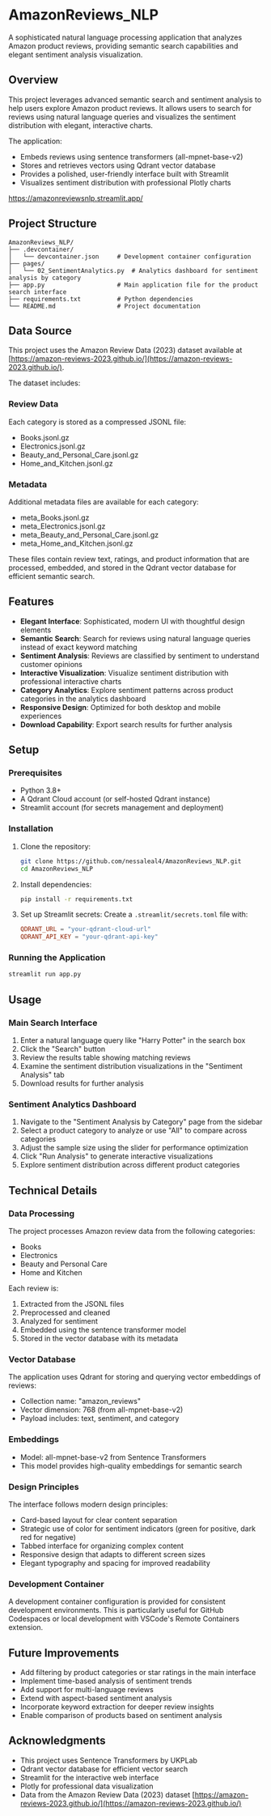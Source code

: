# AmazonReviews_NLP

A sophisticated natural language processing application that analyzes Amazon product reviews, providing semantic search capabilities and elegant sentiment analysis visualization.

## Overview

This project leverages advanced semantic search and sentiment analysis to help users explore Amazon product reviews. It allows users to search for reviews using natural language queries and visualizes the sentiment distribution with elegant, interactive charts.

The application:
- Embeds reviews using sentence transformers (all-mpnet-base-v2)
- Stores and retrieves vectors using Qdrant vector database
- Provides a polished, user-friendly interface built with Streamlit
- Visualizes sentiment distribution with professional Plotly charts

https://amazonreviewsnlp.streamlit.app/

## Project Structure

```
AmazonReviews_NLP/
├── .devcontainer/
│   └── devcontainer.json     # Development container configuration
├── pages/
│   └── 02_SentimentAnalytics.py  # Analytics dashboard for sentiment analysis by category
├── app.py                    # Main application file for the product search interface
├── requirements.txt          # Python dependencies
└── README.md                 # Project documentation
```

## Data Source

This project uses the Amazon Review Data (2023) dataset available at [https://amazon-reviews-2023.github.io/](https://amazon-reviews-2023.github.io/).

The dataset includes:

### Review Data
Each category is stored as a compressed JSONL file:
* Books.jsonl.gz
* Electronics.jsonl.gz
* Beauty_and_Personal_Care.jsonl.gz
* Home_and_Kitchen.jsonl.gz

### Metadata
Additional metadata files are available for each category:
* meta_Books.jsonl.gz
* meta_Electronics.jsonl.gz
* meta_Beauty_and_Personal_Care.jsonl.gz
* meta_Home_and_Kitchen.jsonl.gz

These files contain review text, ratings, and product information that are processed, embedded, and stored in the Qdrant vector database for efficient semantic search.

## Features

- **Elegant Interface**: Sophisticated, modern UI with thoughtful design elements
- **Semantic Search**: Search for reviews using natural language queries instead of exact keyword matching
- **Sentiment Analysis**: Reviews are classified by sentiment to understand customer opinions
- **Interactive Visualization**: Visualize sentiment distribution with professional interactive charts
- **Category Analytics**: Explore sentiment patterns across product categories in the analytics dashboard
- **Responsive Design**: Optimized for both desktop and mobile experiences
- **Download Capability**: Export search results for further analysis

## Setup

### Prerequisites

- Python 3.8+
- A Qdrant Cloud account (or self-hosted Qdrant instance)
- Streamlit account (for secrets management and deployment)

### Installation

1. Clone the repository:
   ```bash
   git clone https://github.com/nessaleal4/AmazonReviews_NLP.git
   cd AmazonReviews_NLP
   ```

2. Install dependencies:
   ```bash
   pip install -r requirements.txt
   ```

3. Set up Streamlit secrets:
   Create a `.streamlit/secrets.toml` file with:
   ```toml
   QDRANT_URL = "your-qdrant-cloud-url"
   QDRANT_API_KEY = "your-qdrant-api-key"
   ```

### Running the Application

```bash
streamlit run app.py
```

## Usage

### Main Search Interface

1. Enter a natural language query like "Harry Potter" in the search box
2. Click the "Search" button
3. Review the results table showing matching reviews
4. Examine the sentiment distribution visualizations in the "Sentiment Analysis" tab
5. Download results for further analysis

### Sentiment Analytics Dashboard

1. Navigate to the "Sentiment Analysis by Category" page from the sidebar
2. Select a product category to analyze or use "All" to compare across categories
3. Adjust the sample size using the slider for performance optimization
4. Click "Run Analysis" to generate interactive visualizations
5. Explore sentiment distribution across different product categories

## Technical Details

### Data Processing

The project processes Amazon review data from the following categories:
- Books
- Electronics
- Beauty and Personal Care
- Home and Kitchen

Each review is:
1. Extracted from the JSONL files
2. Preprocessed and cleaned
3. Analyzed for sentiment
4. Embedded using the sentence transformer model
5. Stored in the vector database with its metadata

### Vector Database

The application uses Qdrant for storing and querying vector embeddings of reviews:
- Collection name: "amazon_reviews"
- Vector dimension: 768 (from all-mpnet-base-v2)
- Payload includes: text, sentiment, and category

### Embeddings

- Model: all-mpnet-base-v2 from Sentence Transformers
- This model provides high-quality embeddings for semantic search

### Design Principles

The interface follows modern design principles:
- Card-based layout for clear content separation
- Strategic use of color for sentiment indicators (green for positive, dark red for negative)
- Tabbed interface for organizing complex content
- Responsive design that adapts to different screen sizes
- Elegant typography and spacing for improved readability

### Development Container

A development container configuration is provided for consistent development environments. This is particularly useful for GitHub Codespaces or local development with VSCode's Remote Containers extension.

## Future Improvements

- Add filtering by product categories or star ratings in the main interface
- Implement time-based analysis of sentiment trends
- Add support for multi-language reviews
- Extend with aspect-based sentiment analysis
- Incorporate keyword extraction for deeper review insights
- Enable comparison of products based on sentiment analysis

## Acknowledgments

- This project uses Sentence Transformers by UKPLab
- Qdrant vector database for efficient vector search
- Streamlit for the interactive web interface
- Plotly for professional data visualization
- Data from the Amazon Review Data (2023) dataset [https://amazon-reviews-2023.github.io/](https://amazon-reviews-2023.github.io/)
